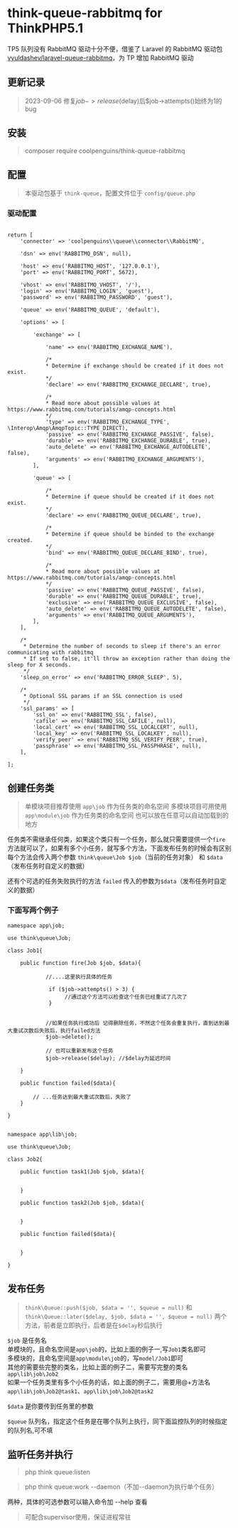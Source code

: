 # think-queue-rabbitmq for ThinkPHP5.1

TP5 队列没有 RabbitMQ 驱动十分不便，借鉴了 Laravel 的 RabbitMQ 驱动包 [vyuldashev/laravel-queue-rabbitmq](https://github.com/vyuldashev/laravel-queue-rabbitmq)，为 TP 增加 RabbitMQ 驱动

## 更新记录

>2023-09-06 修复$job->release($delay)后$job->attempts()始终为1的bug
## 安装

> composer require coolpenguins/think-queue-rabbitmq

## 配置

> 本驱动包基于 `think-queue`，配置文件位于 `config/queue.php`

### 驱动配置

```

return [
    'connector' => 'coolpenguins\\queue\\connector\\RabbitMQ',

    'dsn' => env('RABBITMQ_DSN', null),

    'host' => env('RABBITMQ_HOST', '127.0.0.1'),
    'port' => env('RABBITMQ_PORT', 5672),

    'vhost' => env('RABBITMQ_VHOST', '/'),
    'login' => env('RABBITMQ_LOGIN', 'guest'),
    'password' => env('RABBITMQ_PASSWORD', 'guest'),

    'queue' => env('RABBITMQ_QUEUE', 'default'),

    'options' => [

        'exchange' => [

            'name' => env('RABBITMQ_EXCHANGE_NAME'),

            /*
            * Determine if exchange should be created if it does not exist.
            */
            'declare' => env('RABBITMQ_EXCHANGE_DECLARE', true),

            /*
            * Read more about possible values at https://www.rabbitmq.com/tutorials/amqp-concepts.html
            */
            'type' => env('RABBITMQ_EXCHANGE_TYPE', \Interop\Amqp\AmqpTopic::TYPE_DIRECT),
            'passive' => env('RABBITMQ_EXCHANGE_PASSIVE', false),
            'durable' => env('RABBITMQ_EXCHANGE_DURABLE', true),
            'auto_delete' => env('RABBITMQ_EXCHANGE_AUTODELETE', false),
            'arguments' => env('RABBITMQ_EXCHANGE_ARGUMENTS'),
        ],

        'queue' => [

            /*
            * Determine if queue should be created if it does not exist.
            */
            'declare' => env('RABBITMQ_QUEUE_DECLARE', true),

            /*
            * Determine if queue should be binded to the exchange created.
            */
            'bind' => env('RABBITMQ_QUEUE_DECLARE_BIND', true),

            /*
            * Read more about possible values at https://www.rabbitmq.com/tutorials/amqp-concepts.html
            */
            'passive' => env('RABBITMQ_QUEUE_PASSIVE', false),
            'durable' => env('RABBITMQ_QUEUE_DURABLE', true),
            'exclusive' => env('RABBITMQ_QUEUE_EXCLUSIVE', false),
            'auto_delete' => env('RABBITMQ_QUEUE_AUTODELETE', false),
            'arguments' => env('RABBITMQ_QUEUE_ARGUMENTS'),
        ],
    ],

    /*
     * Determine the number of seconds to sleep if there's an error communicating with rabbitmq
     * If set to false, it'll throw an exception rather than doing the sleep for X seconds.
     */
    'sleep_on_error' => env('RABBITMQ_ERROR_SLEEP', 5),

    /*
     * Optional SSL params if an SSL connection is used
     */
    'ssl_params' => [
        'ssl_on' => env('RABBITMQ_SSL', false),
        'cafile' => env('RABBITMQ_SSL_CAFILE', null),
        'local_cert' => env('RABBITMQ_SSL_LOCALCERT', null),
        'local_key' => env('RABBITMQ_SSL_LOCALKEY', null),
        'verify_peer' => env('RABBITMQ_SSL_VERIFY_PEER', true),
        'passphrase' => env('RABBITMQ_SSL_PASSPHRASE', null),
    ],
    
];
```

## 创建任务类
> 单模块项目推荐使用 `app\job` 作为任务类的命名空间
> 多模块项目可用使用 `app\module\job` 作为任务类的命名空间
> 也可以放在任意可以自动加载到的地方

任务类不需继承任何类，如果这个类只有一个任务，那么就只需要提供一个`fire`方法就可以了，如果有多个小任务，就写多个方法，下面发布任务的时候会有区别  
每个方法会传入两个参数 `think\queue\Job $job`（当前的任务对象） 和 `$data`（发布任务时自定义的数据）

还有个可选的任务失败执行的方法 `failed` 传入的参数为`$data`（发布任务时自定义的数据）

### 下面写两个例子

```
namespace app\job;

use think\queue\Job;

class Job1{
    
    public function fire(Job $job, $data){
    
            //....这里执行具体的任务 
            
             if ($job->attempts() > 3) {
                  //通过这个方法可以检查这个任务已经重试了几次了
             }
            
            
            //如果任务执行成功后 记得删除任务，不然这个任务会重复执行，直到达到最大重试次数后失败后，执行failed方法
            $job->delete();
            
            // 也可以重新发布这个任务
            $job->release($delay); //$delay为延迟时间
          
    }
    
    public function failed($data){
    
        // ...任务达到最大重试次数后，失败了
    }

}

```

```

namespace app\lib\job;

use think\queue\Job;

class Job2{
    
    public function task1(Job $job, $data){
    
          
    }
    
    public function task2(Job $job, $data){
    
          
    }
    
    public function failed($data){
    
          
    }

}

```


## 发布任务
> `think\Queue::push($job, $data = '', $queue = null)` 和 `think\Queue::later($delay, $job, $data = '', $queue = null)` 两个方法，前者是立即执行，后者是在`$delay`秒后执行

`$job` 是任务名  
单模块的，且命名空间是`app\job`的，比如上面的例子一,写`Job1`类名即可  
多模块的，且命名空间是`app\module\job`的，写`model/Job1`即可  
其他的需要些完整的类名，比如上面的例子二，需要写完整的类名`app\lib\job\Job2`  
如果一个任务类里有多个小任务的话，如上面的例子二，需要用@+方法名`app\lib\job\Job2@task1`、`app\lib\job\Job2@task2`

`$data` 是你要传到任务里的参数

`$queue` 队列名，指定这个任务是在哪个队列上执行，同下面监控队列的时候指定的队列名,可不填

## 监听任务并执行

> php think queue:listen

> php think queue:work --daemon（不加--daemon为执行单个任务）

两种，具体的可选参数可以输入命令加 --help 查看

>可配合supervisor使用，保证进程常驻


